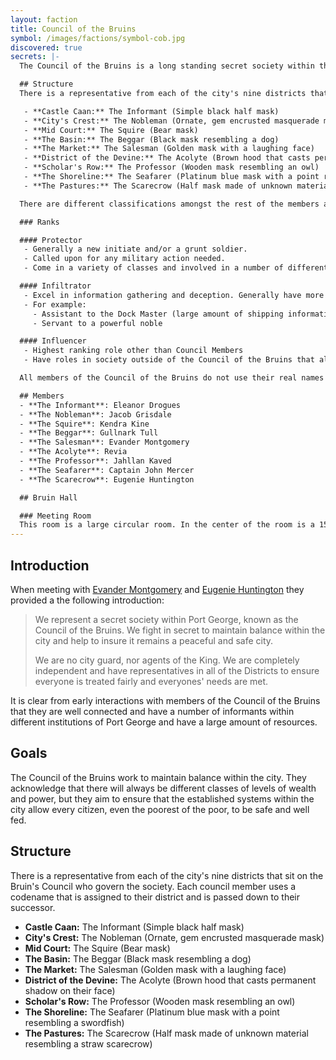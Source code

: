 ```yaml
---
layout: faction
title: Council of the Bruins
symbol: /images/factions/symbol-cob.jpg
discovered: true
secrets: |-
  The Council of the Bruins is a long standing secret society within the city, with representatives of each district forming the head council. They have established connections within every district and major organization within the city, including within the Castle and the King's advisors.

  ## Structure
  There is a representative from each of the city's nine districts that sit on the Bruin's Council who govern the society. Each council member uses a codename that is assigned to their district and is passed down to their successor.

   - **Castle Caan:** The Informant (Simple black half mask)
   - **City's Crest:** The Nobleman (Ornate, gem encrusted masquerade mask)
   - **Mid Court:** The Squire (Bear mask)
   - **The Basin:** The Beggar (Black mask resembling a dog)
   - **The Market:** The Salesman (Golden mask with a laughing face)
   - **District of the Devine:** The Acolyte (Brown hood that casts permanent shadow on their face)
   - **Scholar's Row:** The Professor (Wooden mask resembling an owl)
   - **The Shoreline:** The Seafarer (Platinum blue mask with a point resembling a swordfish)
   - **The Pastures:** The Scarecrow (Half mask made of unknown material resembling a straw scarecrow)

  There are different classifications amongst the rest of the members and when gather members refer to each other by their classifications.

  ### Ranks

  #### Protector
   - Generally a new initiate and/or a grunt soldier.
   - Called upon for any military action needed.
   - Come in a variety of classes and involved in a number of different ways within Port George society.

  #### Infiltrator
   - Excel in information gathering and deception. Generally have more experience within the Council of the Bruins and have worked their way into important roles within Port George society that gives them access to important information.
   - For example:
     - Assistant to the Dock Master (large amount of shipping information).
     - Servant to a powerful noble

  #### Influencer
   - Highest ranking role other than Council Members
   - Have roles in society outside of the Council of the Bruins that allow them to influence the decisions of important people and factions to better serve the goals of the BP.

  All members of the Council of the Bruins do not use their real names when gathered in Protector sanctuaries, they refer to each other by their classification.

  ## Members
  - **The Informant**: Eleanor Drogues
  - **The Nobleman**: Jacob Grisdale
  - **The Squire**: Kendra Kine
  - **The Beggar**: Gullnark Tull
  - **The Salesman**: Evander Montgomery
  - **The Acolyte**: Revia
  - **The Professor**: Jahllan Kaved
  - **The Seafarer**: Captain John Mercer
  - **The Scarecrow**: Eugenie Huntington

  ## Bruin Hall

  ### Meeting Room
  This room is a large circular room. In the center of the room is a 15’ diameter table with a mosaic featuring the Council of the Bruin crest inlaid in the center. Nine seats surround the table. Surrounding the table are raised, tiered seating looking down on the large meeting table. There are three other archways leading out of this room.
---
```

## Introduction
When meeting with [Evander Montgomery]({{site.baseurl}}/npcs/evander-montgomery/) and [Eugenie Huntington]({{site.baseurl}}/npcs/eugenie-huntington/) they provided a the following introduction:

> We represent a secret society within Port George, known as the Council of the Bruins. We fight in secret to maintain balance within the city and help to insure it remains a peaceful and safe city.
>
> We are no city guard, nor agents of the King. We are completely independent and have representatives in all of the Districts to ensure everyone is treated fairly and everyones' needs are met.

It is clear from early interactions with members of the Council of the Bruins that they are well connected and have a number of informants within different institutions of Port George and have a large amount of resources.

## Goals
The Council of the Bruins work to maintain balance within the city. They acknowledge that there will always be different classes of levels of wealth and power, but they aim to ensure that the established systems within the city allow every citizen, even the poorest of the poor, to be safe and well fed.

## Structure
There is a representative from each of the city's nine districts that sit on the Bruin's Council who govern the society. Each council member uses a codename that is assigned to their district and is passed down to their successor.

 - **Castle Caan:** The Informant (Simple black half mask)
 - **City's Crest:** The Nobleman (Ornate, gem encrusted masquerade mask)
 - **Mid Court:** The Squire (Bear mask)
 - **The Basin:** The Beggar (Black mask resembling a dog)
 - **The Market:** The Salesman (Golden mask with a laughing face)
 - **District of the Devine:** The Acolyte (Brown hood that casts permanent shadow on their face)
 - **Scholar's Row:** The Professor (Wooden mask resembling an owl)
 - **The Shoreline:** The Seafarer (Platinum blue mask with a point resembling a swordfish)
 - **The Pastures:** The Scarecrow (Half mask made of unknown material resembling a straw scarecrow)

